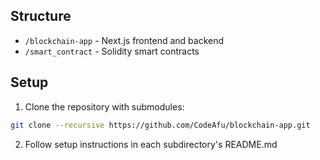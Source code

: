 ## Structure

- `/blockchain-app` - Next.js frontend and backend
- `/smart_contract` - Solidity smart contracts

## Setup

1. Clone the repository with submodules:

```bash
git clone --recursive https://github.com/CodeAfu/blockchain-app.git
```

2. Follow setup instructions in each subdirectory's README.md
